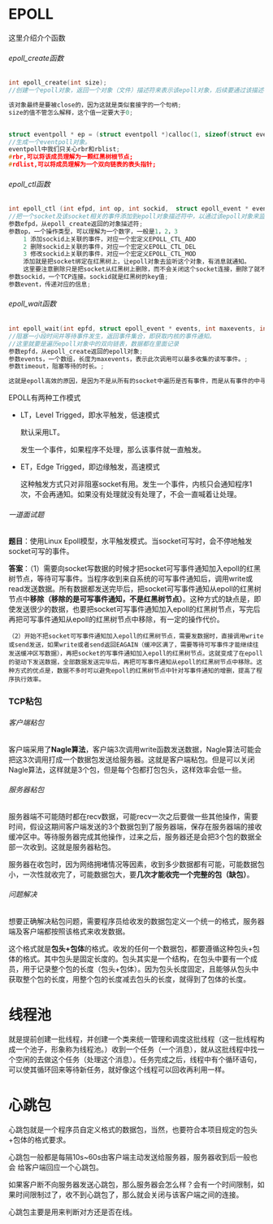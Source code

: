 # EPOLL

这里介绍介个函数

###### epoll_create函数

```c++
int epoll_create(int size);
//创建一个epoll对象，返回一个对象（文件）描述符来表示该epoll对象，后续要通过该描述符进行数据的收发

该对象最终是要被close的，因为这就是类似套接字的一个句柄;
size的值不管怎么解释，这个值一定要大于0;


struct eventpoll * ep = (struct eventpoll *)calloc(1, sizeof(struct eventpoll));
//生成一个eventpoll对象。
eventpoll中我们只关心rbr和rblist;
#rbr,可以将该成员理解为一颗红黑树根节点;
#rdlist,可以将成员理解为一个双向链表的表头指针;
```

###### epoll_ctl函数

```c++
int epoll_ctl (int efpd, int op, int sockid,  struct epoll_event * event);
//把一个socket及该socket相关的事件添加到epoll对象描述符中，以通过该epoll对象来监视该socket上数据的来往情况，当有数据来往时，系统会通知程序
参数efpd，从epoll_create返回的对象描述符;
参数op，一个操作类型，可以理解为一个数字，一般是1，2，3
    1 添加sockid上关联的事件，对应一个宏定义EPOLL_CTL_ADD
    2 删除sockid上关联的事件，对应一个宏定义EPOLL_CTL_DEL
    3 修改sockid上关联的事件，对应一个宏定义EPOLL_CTL_MOD
    添加就是把socket绑定在红黑树上，让epoll对象去监听这个对象，有消息就通知。
    这里要注意删除只是把socket从红黑树上删除，而不会关闭这个socket连接，删除了就不会被通知到这个epoll对象。
参数sockid，一个TCP连接。sockid就是红黑树的key值;
参数event，传递对应的信息;
```

###### epoll_wait函数

```c++
int epoll_wait(int epfd, struct epoll_event * events, int maxevents, int timeout);
//阻塞一小段时间并等待事件发生，返回事件集合，即获取内核的事件通知。
//这里就要是遍历epoll对象中的双向链表，数据都在里面记录
参数epfd，从epoll_create返回的epoll对象;
参数events，一个数组，长度为maxevents，表示此次调用可以最多收集的读写事件。;
参数timeout，阻塞等待的时长。;

这就是epoll高效的原因，是因为不是从所有的socket中遍历是否有事件，而是从有事件的中寻找socket;
```

EPOLL有两种工作模式

- LT，Level Trigged，即水平触发，低速模式

  默认采用LT。

  发生一个事件，如果程序不处理，那么该事件就一直触发。
- ET，Edge Trigged，即边缘触发，高速模式

  这种触发方式只对非阻塞socket有用。发生一个事件，内核只会通知程序1次，不会再通知。如果没有处理就没有处理了，不会一直喊着让处理。

###### 一道面试题

**题目**：使用Linux Epoll模型，水平触发模式。当socket可写时，会不停地触发socket可写的事件。

**答案**：（1）需要向socket写数据的时候才把socket可写事件通知加入epoll的红黑树节点，等待可写事件。当程序收到来自系统的可写事件通知后，调用write或read发送数据。所有数据都发送完毕后，把socket可写事件通知从epoll的红黑树节点中**移除（移除的是可写事件通知，不是红黑树节点）**。这种方式的缺点是，即使发送很少的数据，也要把socket可写事件通知加入epoll的红黑树节点，写完后再把可写事件通知从epoll的红黑树节点中移除，有一定的操作代价。

    （2）开始不把socket可写事件通知加入epoll的红黑树节点，需要发数据时，直接调用write或send发送，如果write或者send返回EAGAIN（缓冲区满了，需要等待可写事件才能继续往发送缓冲区写数据），再把socket的写事件通知加入epoll的红黑树节点。这就变成了在epoll的驱动下发送数据，全部数据发送完毕后，再把可写事件通知从epoll的红黑树节点中移除。这种方式的优点是，数据不多时可以避免epoll的红黑树节点中针对写事件通知的增删，提高了程序执行效率。

### TCP粘包

###### 客户端粘包

客户端采用了**Nagle算法**，客户端3次调用write函数发送数据，Nagle算法可能会把这3次调用打成一个数据包发送给服务器。这就是客户端粘包。但是可以关闭Nagle算法，这样就是3个包，但是每个包都打包包头，这样效率会低一些。

###### 服务器粘包

服务器端不可能随时都在recv数据，可能recv一次之后要做一些其他操作，需要时间，假设这期间客户端发送的3个数据包到了服务器端，保存在服务器端的接收缓冲区中。等待服务器完成其他操作，过来之后，服务器还是会把3个包的数据全部一次收到。这就是服务器粘包。

服务器在收包时，因为网络拥堵情况等因素，收到多少数据都有可能，可能数据包小，一次性就收完了，可能数据包大，要**几次才能收完一个完整的包（缺包）**。

###### 问题解决

想要正确解决粘包问题，需要程序员给收发的数据包定义一个统一的格式，服务器端及客户端都按照该格式来收发数据。

这个格式就是**包头+包体**的格式。收发的任何一个数据包，都要遵循这种包头+包体的格式。其中包头是固定长度的。包头其实是一个结构，在包头中要有一个成员，用于记录整个包的长度（包头+包体）。因为包头长度固定，且能够从包头中获取整个包的长度，用整个包的长度减去包头的长度，就得到了包体的长度。

# 线程池

就是提前创建一批线程，并创建一个类来统一管理和调度这批线程（这一批线程构成一个池子，形象称为线程池。）收到一个任务（一个消息），就从这批线程中找一个空闲的去做这个任务（处理这个消息）。任务完成之后，线程中有个循环语句，可以使其循环回来等待新任务，就好像这个线程可以回收再利用一样。

# 心跳包

心跳包就是一个程序员自定义格式的数据包，当然，也要符合本项目规定的包头+包体的格式要求。

心跳包一般都是每隔10s~60s由客户端主动发送给服务器，服务器收到后一般也会 给客户端回应一个心跳包。

如果客户断不向服务器发送心跳包，那么服务器会怎么样？会有一个时间限制，如果时间限制过了，收不到心跳包了，那么就会关闭与该客户端之间的连接。

心跳包主要是用来判断对方还是否在线。

